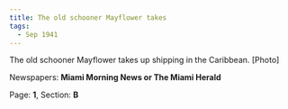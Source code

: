 ```yaml
---  
title: The old schooner Mayflower takes  
tags:  
  - Sep 1941  
---  
```

  
The old schooner Mayflower takes up shipping in the Caribbean. [Photo]  
  
Newspapers: **Miami Morning News or The Miami Herald**  
  
Page: **1**, Section: **B** 
